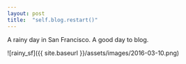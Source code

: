 ```yaml
---
layout: post
title:  "self.blog.restart()"
---
```


A rainy day in San Francisco. A good day to blog.

![rainy_sf]({{ site.baseurl }}/assets/images/2016-03-10.png)

